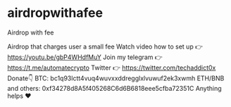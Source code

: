 # airdropwithafee
Airdrop with fee


Airdrop that charges user a small fee Watch video how to set up 👉 https://youtu.be/gbP4WHdfMuY Join my telegram 👉 https://t.me/automatecrypto Twitter 👉 https://twitter.com/techaddict0x Donate👇 BTC: bc1q93lctt4vuq4wuvxxddregglxlvuwuf2ek3xwmh ETH/BNB and others: 0xf34278d8A5f405268C6d6B6818eee5cfba72351C Anything helps ❤
